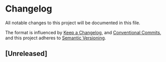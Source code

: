 # Changelog
All notable changes to this project will be documented in this file.

The format is influenced by [Keep a Changelog](https://keepachangelog.com/en/1.0.0/),
 and [Conventional Commits](https://www.conventionalcommits.org/),
and this project adheres to [Semantic Versioning](https://semver.org/spec/v2.0.0.html).

## [Unreleased]
